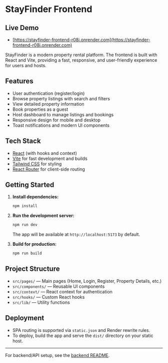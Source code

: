 # StayFinder Frontend

## Live Demo

- [https://stayfinder-frontend-r08i.onrender.com](https://stayfinder-frontend-r08i.onrender.com)

StayFinder is a modern property rental platform. The frontend is built with React and Vite, providing a fast, responsive, and user-friendly experience for users and hosts.

## Features

- User authentication (register/login)
- Browse property listings with search and filters
- View detailed property information
- Book properties as a guest
- Host dashboard to manage listings and bookings
- Responsive design for mobile and desktop
- Toast notifications and modern UI components

## Tech Stack

- [React](https://react.dev/) (with hooks and context)
- [Vite](https://vitejs.dev/) for fast development and builds
- [Tailwind CSS](https://tailwindcss.com/) for styling
- [React Router](https://reactrouter.com/) for client-side routing

## Getting Started

1. **Install dependencies:**
   ```bash
   npm install
   ```
2. **Run the development server:**

   ```bash
   npm run dev
   ```

   The app will be available at `http://localhost:5173` by default.

3. **Build for production:**
   ```bash
   npm run build
   ```

## Project Structure

- `src/pages/` — Main pages (Home, Login, Register, Property Details, etc.)
- `src/components/` — Reusable UI components
- `src/context/` — React context for authentication
- `src/hooks/` — Custom React hooks
- `src/lib/` — Utility functions

## Deployment

- SPA routing is supported via `static.json` and Render rewrite rules.
- To deploy, build the app and serve the `dist/` directory on your static host.

---

For backend/API setup, see the [backend README](../backend/README.md).
